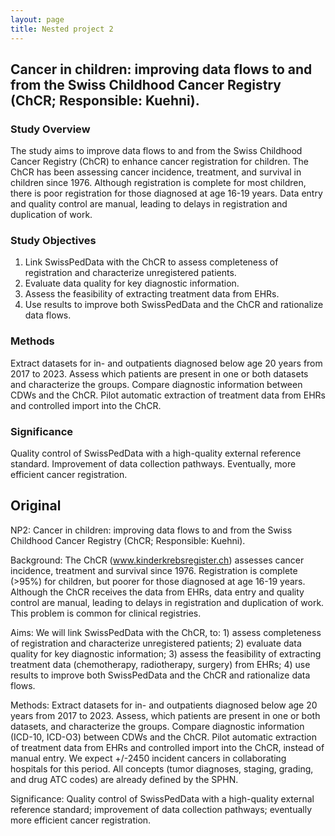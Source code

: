 ```yaml
---
layout: page
title: Nested project 2
---
```


## Cancer in children: improving data flows to and from the Swiss Childhood Cancer Registry (ChCR; Responsible: Kuehni).
### Study Overview

The study aims to improve data flows to and from the Swiss Childhood Cancer Registry (ChCR) to enhance cancer registration for children.
The ChCR has been assessing cancer incidence, treatment, and survival in children since 1976.
Although registration is complete for most children, there is poor registration for those diagnosed at age 16-19 years.
Data entry and quality control are manual, leading to delays in registration and duplication of work.

### Study Objectives

1. Link SwissPedData with the ChCR to assess completeness of registration and characterize unregistered patients.
2. Evaluate data quality for key diagnostic information.
3. Assess the feasibility of extracting treatment data from EHRs.
4. Use results to improve both SwissPedData and the ChCR and rationalize data flows.

### Methods

Extract datasets for in- and outpatients diagnosed below age 20 years from 2017 to 2023.
Assess which patients are present in one or both datasets and characterize the groups.
Compare diagnostic information between CDWs and the ChCR.
Pilot automatic extraction of treatment data from EHRs and controlled import into the ChCR.

### Significance

Quality control of SwissPedData with a high-quality external reference standard.
Improvement of data collection pathways.
Eventually, more efficient cancer registration.

## Original
NP2: Cancer in children: improving data flows to and from the Swiss Childhood Cancer Registry (ChCR; Responsible: Kuehni). 

Background: The ChCR (www.kinderkrebsregister.ch) assesses cancer incidence, treatment and survival since 1976. Registration is complete (>95%) for children, but poorer for those diagnosed at age 16-19 years. Although the ChCR receives the data from EHRs, data entry and quality control are manual, leading to delays in registration and duplication of work. This problem is common for clinical registries. 

Aims: We will link SwissPedData with the ChCR, to: 1) assess completeness of registration and characterize unregistered patients; 2) evaluate data quality for key diagnostic information; 3) assess the feasibility of extracting treatment data (chemotherapy, radiotherapy, surgery) from EHRs; 4) use results to improve both SwissPedData and the ChCR and rationalize data flows. 

Methods: Extract datasets for in- and outpatients diagnosed below age 20 years from 2017 to 2023. Assess, which patients are present in one or both datasets, and characterize the groups. Compare diagnostic information (ICD-10, ICD-O3) between CDWs and the ChCR. Pilot automatic extraction of treatment data from EHRs and controlled import
into the ChCR, instead of manual entry. We expect +/-2450 incident cancers in collaborating hospitals for this period. All concepts (tumor diagnoses, staging, grading, and drug ATC codes) are already defined by the SPHN. 

Significance: Quality control of SwissPedData with a high-quality external reference standard; improvement of data collection pathways; eventually more efficient cancer registration.
